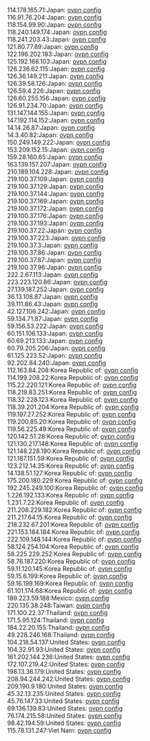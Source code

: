 114.178.165.71:Japan: [ovpn config](vpn/114_178_165_71.ovpn)  
116.91.76.204:Japan: [ovpn config](vpn/116_91_76_204.ovpn)  
118.154.99.90:Japan: [ovpn config](vpn/118_154_99_90.ovpn)  
118.240.149.174:Japan: [ovpn config](vpn/118_240_149_174.ovpn)  
118.241.203.43:Japan: [ovpn config](vpn/118_241_203_43.ovpn)  
121.80.77.89:Japan: [ovpn config](vpn/121_80_77_89.ovpn)  
122.196.202.183:Japan: [ovpn config](vpn/122_196_202_183.ovpn)  
125.192.168.103:Japan: [ovpn config](vpn/125_192_168_103.ovpn)  
126.236.62.115:Japan: [ovpn config](vpn/126_236_62_115.ovpn)  
126.36.149.211:Japan: [ovpn config](vpn/126_36_149_211.ovpn)  
126.39.58.126:Japan: [ovpn config](vpn/126_39_58_126.ovpn)  
126.59.4.226:Japan: [ovpn config](vpn/126_59_4_226.ovpn)  
126.60.255.156:Japan: [ovpn config](vpn/126_60_255_156.ovpn)  
126.91.234.70:Japan: [ovpn config](vpn/126_91_234_70.ovpn)  
131.147.144.155:Japan: [ovpn config](vpn/131_147_144_155.ovpn)  
147.192.114.152:Japan: [ovpn config](vpn/147_192_114_152.ovpn)  
14.14.26.87:Japan: [ovpn config](vpn/14_14_26_87.ovpn)  
14.3.40.82:Japan: [ovpn config](vpn/14_3_40_82.ovpn)  
150.249.149.222:Japan: [ovpn config](vpn/150_249_149_222.ovpn)  
153.209.152.15:Japan: [ovpn config](vpn/153_209_152_15.ovpn)  
159.28.160.65:Japan: [ovpn config](vpn/159_28_160_65.ovpn)  
163.139.157.207:Japan: [ovpn config](vpn/163_139_157_207.ovpn)  
210.189.104.228:Japan: [ovpn config](vpn/210_189_104_228.ovpn)  
219.100.37.109:Japan: [ovpn config](vpn/219_100_37_109.ovpn)  
219.100.37.129:Japan: [ovpn config](vpn/219_100_37_129.ovpn)  
219.100.37.144:Japan: [ovpn config](vpn/219_100_37_144.ovpn)  
219.100.37.169:Japan: [ovpn config](vpn/219_100_37_169.ovpn)  
219.100.37.172:Japan: [ovpn config](vpn/219_100_37_172.ovpn)  
219.100.37.176:Japan: [ovpn config](vpn/219_100_37_176.ovpn)  
219.100.37.193:Japan: [ovpn config](vpn/219_100_37_193.ovpn)  
219.100.37.22:Japan: [ovpn config](vpn/219_100_37_22.ovpn)  
219.100.37.223:Japan: [ovpn config](vpn/219_100_37_223.ovpn)  
219.100.37.3:Japan: [ovpn config](vpn/219_100_37_3.ovpn)  
219.100.37.86:Japan: [ovpn config](vpn/219_100_37_86.ovpn)  
219.100.37.87:Japan: [ovpn config](vpn/219_100_37_87.ovpn)  
219.100.37.96:Japan: [ovpn config](vpn/219_100_37_96.ovpn)  
222.2.67.113:Japan: [ovpn config](vpn/222_2_67_113.ovpn)  
223.223.120.86:Japan: [ovpn config](vpn/223_223_120_86.ovpn)  
27.139.187.252:Japan: [ovpn config](vpn/27_139_187_252.ovpn)  
36.13.108.87:Japan: [ovpn config](vpn/36_13_108_87.ovpn)  
39.111.86.43:Japan: [ovpn config](vpn/39_111_86_43.ovpn)  
42.127.106.242:Japan: [ovpn config](vpn/42_127_106_242.ovpn)  
59.134.71.87:Japan: [ovpn config](vpn/59_134_71_87.ovpn)  
59.156.53.222:Japan: [ovpn config](vpn/59_156_53_222.ovpn)  
60.151.106.133:Japan: [ovpn config](vpn/60_151_106_133.ovpn)  
60.69.213.133:Japan: [ovpn config](vpn/60_69_213_133.ovpn)  
60.79.205.206:Japan: [ovpn config](vpn/60_79_205_206.ovpn)  
61.125.223.52:Japan: [ovpn config](vpn/61_125_223_52.ovpn)  
92.202.84.240:Japan: [ovpn config](vpn/92_202_84_240.ovpn)  
112.163.84.208:Korea Republic of: [ovpn config](vpn/112_163_84_208.ovpn)  
114.199.208.22:Korea Republic of: [ovpn config](vpn/114_199_208_22.ovpn)  
115.22.220.121:Korea Republic of: [ovpn config](vpn/115_22_220_121.ovpn)  
118.219.83.251:Korea Republic of: [ovpn config](vpn/118_219_83_251.ovpn)  
118.32.228.123:Korea Republic of: [ovpn config](vpn/118_32_228_123.ovpn)  
118.39.201.204:Korea Republic of: [ovpn config](vpn/118_39_201_204.ovpn)  
119.197.27.252:Korea Republic of: [ovpn config](vpn/119_197_27_252.ovpn)  
119.200.85.20:Korea Republic of: [ovpn config](vpn/119_200_85_20.ovpn)  
119.56.225.49:Korea Republic of: [ovpn config](vpn/119_56_225_49.ovpn)  
120.142.51.28:Korea Republic of: [ovpn config](vpn/120_142_51_28.ovpn)  
121.130.217.148:Korea Republic of: [ovpn config](vpn/121_130_217_148.ovpn)  
121.148.228.190:Korea Republic of: [ovpn config](vpn/121_148_228_190.ovpn)  
121.187.151.59:Korea Republic of: [ovpn config](vpn/121_187_151_59.ovpn)  
123.212.14.35:Korea Republic of: [ovpn config](vpn/123_212_14_35.ovpn)  
14.138.51.127:Korea Republic of: [ovpn config](vpn/14_138_51_127.ovpn)  
175.200.180.229:Korea Republic of: [ovpn config](vpn/175_200_180_229.ovpn)  
192.245.249.100:Korea Republic of: [ovpn config](vpn/192_245_249_100.ovpn)  
1.226.192.133:Korea Republic of: [ovpn config](vpn/1_226_192_133.ovpn)  
1.231.7.22:Korea Republic of: [ovpn config](vpn/1_231_7_22.ovpn)  
211.208.229.182:Korea Republic of: [ovpn config](vpn/211_208_229_182.ovpn)  
211.217.64.15:Korea Republic of: [ovpn config](vpn/211_217_64_15.ovpn)  
218.232.67.201:Korea Republic of: [ovpn config](vpn/218_232_67_201.ovpn)  
221.153.184.184:Korea Republic of: [ovpn config](vpn/221_153_184_184.ovpn)  
222.109.148.144:Korea Republic of: [ovpn config](vpn/222_109_148_144.ovpn)  
58.124.254.104:Korea Republic of: [ovpn config](vpn/58_124_254_104.ovpn)  
58.225.229.252:Korea Republic of: [ovpn config](vpn/58_225_229_252.ovpn)  
58.76.187.220:Korea Republic of: [ovpn config](vpn/58_76_187_220.ovpn)  
59.11.120.145:Korea Republic of: [ovpn config](vpn/59_11_120_145.ovpn)  
59.15.6.199:Korea Republic of: [ovpn config](vpn/59_15_6_199.ovpn)  
59.16.199.169:Korea Republic of: [ovpn config](vpn/59_16_199_169.ovpn)  
61.101.174.68:Korea Republic of: [ovpn config](vpn/61_101_174_68.ovpn)  
189.223.59.188:Mexico: [ovpn config](vpn/189_223_59_188.ovpn)  
220.135.38.248:Taiwan: [ovpn config](vpn/220_135_38_248.ovpn)  
171.100.22.37:Thailand: [ovpn config](vpn/171_100_22_37.ovpn)  
171.5.95.124:Thailand: [ovpn config](vpn/171_5_95_124.ovpn)  
184.22.20.155:Thailand: [ovpn config](vpn/184_22_20_155.ovpn)  
49.228.246.168:Thailand: [ovpn config](vpn/49_228_246_168.ovpn)  
104.218.54.137:United States: [ovpn config](vpn/104_218_54_137.ovpn)  
104.32.91.93:United States: [ovpn config](vpn/104_32_91_93.ovpn)  
161.202.144.236:United States: [ovpn config](vpn/161_202_144_236.ovpn)  
172.107.219.42:United States: [ovpn config](vpn/172_107_219_42.ovpn)  
198.13.36.179:United States: [ovpn config](vpn/198_13_36_179.ovpn)  
208.94.244.242:United States: [ovpn config](vpn/208_94_244_242.ovpn)  
209.190.9.180:United States: [ovpn config](vpn/209_190_9_180.ovpn)  
45.32.13.235:United States: [ovpn config](vpn/45_32_13_235.ovpn)  
45.76.147.33:United States: [ovpn config](vpn/45_76_147_33.ovpn)  
69.136.139.83:United States: [ovpn config](vpn/69_136_139_83.ovpn)  
76.174.215.58:United States: [ovpn config](vpn/76_174_215_58.ovpn)  
98.42.194.59:United States: [ovpn config](vpn/98_42_194_59.ovpn)  
115.78.131.247:Viet Nam: [ovpn config](vpn/115_78_131_247.ovpn)  
